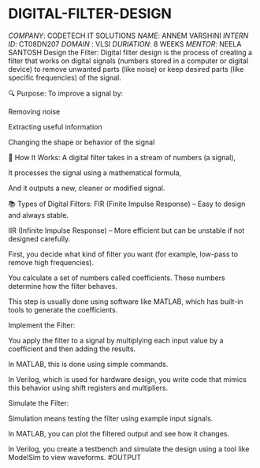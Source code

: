 # DIGITAL-FILTER-DESIGN
*COMPANY*: CODETECH IT SOLUTIONS 
*NAME*: ANNEM VARSHINI 
*INTERN ID*: CT08DN207
*DOMAIN* : VLSI
*DURIATION*: 8 WEEKS
*MENTOR*: NEELA SANTOSH
Design the Filter: Digital filter design is the process of creating a filter that works on digital signals (numbers stored in a computer or digital device) to remove unwanted parts (like noise) or keep desired parts (like specific frequencies) of the signal.

🔍 Purpose: To improve a signal by:

Removing noise

Extracting useful information

Changing the shape or behavior of the signal

🔧 How It Works: A digital filter takes in a stream of numbers (a signal),

It processes the signal using a mathematical formula,

And it outputs a new, cleaner or modified signal.

📚 Types of Digital Filters: FIR (Finite Impulse Response) – Easy to design and always stable.

IIR (Infinite Impulse Response) – More efficient but can be unstable if not designed carefully.

First, you decide what kind of filter you want (for example, low-pass to remove high frequencies).

You calculate a set of numbers called coefficients. These numbers determine how the filter behaves.

This step is usually done using software like MATLAB, which has built-in tools to generate the coefficients.

Implement the Filter:

You apply the filter to a signal by multiplying each input value by a coefficient and then adding the results.

In MATLAB, this is done using simple commands.

In Verilog, which is used for hardware design, you write code that mimics this behavior using shift registers and multipliers.

Simulate the Filter:

Simulation means testing the filter using example input signals.

In MATLAB, you can plot the filtered output and see how it changes.

In Verilog, you create a testbench and simulate the design using a tool like ModelSim to view waveforms. 
#OUTPUT
